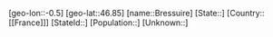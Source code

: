 ﻿---
location: [46.85,-0.5]
mapzoom: [7,12] 
mapmarker: city 
type: City
tags:
- geo/City


SpocWebEntityId: 29340
isDeleted: false
confidential: public

---
[geo-lon::-0.5]
[geo-lat::46.85]
[name::Bressuire]
[State::]
[Country::[[France]]]
[StateId::]
[Population::]
[Unknown::]

